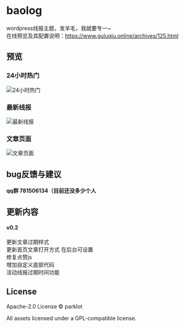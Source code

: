 # baolog
wordpress线报主题，发羊毛，我就要专一~<br>
在线预览及其配置说明：https://www.guluqiu.online/archives/125.html
## 预览
### 24小时热门
![24小时热门](https://i.loli.net/2021/08/26/incjTJN8BL79XOF.png)
### 最新线报
![最新线报](https://i.loli.net/2021/08/26/mOCsEn9ywcVjMGh.png)
### 文章页面
![文章页面](https://i.loli.net/2021/08/26/ZkQRoN78W5pihgI.png)

## bug反馈与建议
#### qq群 781506134（目前还没多少个人
## 更新内容
#### v0.2
更新文章过期样式<br>
更新首页文章打开方式 在后台可设置<br>
修复点赞js<br>
增加自定义底部代码<br>
活动线报过期时间功能<br>

## License
Apache-2.0 License © parklot

All assets licensed under a GPL-compatible license.
